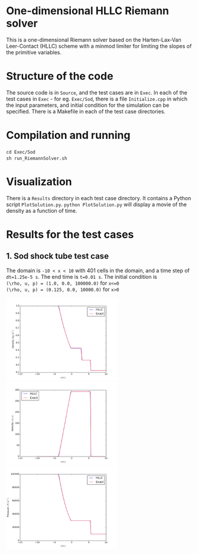 # One-dimensional HLLC Riemann solver 

This is a one-dimensional Riemann solver based on the Harten-Lax-Van Leer-Contact (HLLC) scheme 
with a minmod limiter for limiting the slopes of the primitive variables. 

# Structure of the code
The source code is in `Source`, and the test cases are in `Exec`. In each of the test cases in 
`Exec` - for eg. `Exec/Sod`, there is a file `Initialize.cpp` in which the input parameters, and 
initial condition for the simulation can be specified. There is a Makefile in each of the test case 
directories.

# Compilation and running 
`cd Exec/Sod`   
`sh run_RiemannSolver.sh`

# Visualization
There is a `Results` directory in each test case directory. It contains a Python script 
`PlotSolution.py`. `python PlotSolution.py` will display a movie of the density as a 
function of time.

# Results for the test cases
## 1. Sod shock tube test case

The domain is `-10 < x < 10` with 401 cells in the domain, and a time step of `dt=1.25e-5 s`. The 
end time is `t=0.01 s`. The initial condition is   
`(\rho, u, p) = (1.0, 0.0, 100000.0)` for `x<=0`   
`(\rho, u, p) = (0.125, 0.0, 10000.0)` for `x>0` 

<img src="Exec/Sod/Results/Comparison_Density.png" alt="Image" width="300"><img src="Exec/Sod/Results/Comparison_Velocity.png" alt="Image" width="300">  
<img src="Exec/Sod/Results/Comparison_Pressure.png" alt="Image" width="300">


